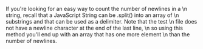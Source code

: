 If you're looking for an easy way to count the number of newlines in a \n
string, recall that a JavaScript String can be .split() into an array of \n
substrings and that can be used as a delimiter. Note that the test \n
file does not have a newline character at the end of the last line, \n
so using this method you'll end up with an array that has one more element \n
than the number of newlines.
